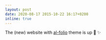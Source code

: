 ```yaml
---
layout: post
date: 2020-08-17 2015-10-22 16:17+0200
inline: true
---
```


The (new) website with [al-folio](https://github.com/alshedivat/al-folio) theme is up :construction_worker: :sparkles:
